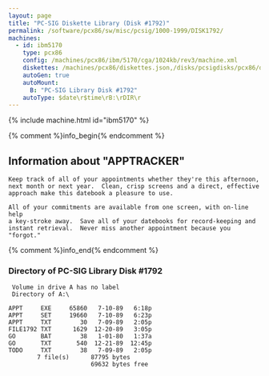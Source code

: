 ```yaml
---
layout: page
title: "PC-SIG Diskette Library (Disk #1792)"
permalink: /software/pcx86/sw/misc/pcsig/1000-1999/DISK1792/
machines:
  - id: ibm5170
    type: pcx86
    config: /machines/pcx86/ibm/5170/cga/1024kb/rev3/machine.xml
    diskettes: /machines/pcx86/diskettes.json,/disks/pcsigdisks/pcx86/diskettes.json
    autoGen: true
    autoMount:
      B: "PC-SIG Library Disk #1792"
    autoType: $date\r$time\rB:\rDIR\r
---
```


{% include machine.html id="ibm5170" %}

{% comment %}info_begin{% endcomment %}

## Information about "APPTRACKER"

    Keep track of all of your appointments whether they're this afternoon,
    next month or next year.  Clean, crisp screens and a direct, effective
    approach make this datebook a pleasure to use.
    
    All of your commitments are available from one screen, with on-line help
    a key-stroke away.  Save all of your datebooks for record-keeping and
    instant retrieval.  Never miss another appointment because you "forgot."
{% comment %}info_end{% endcomment %}


### Directory of PC-SIG Library Disk #1792

     Volume in drive A has no label
     Directory of A:\

    APPT     EXE     65860   7-10-89   6:18p
    APPT     SET     19660   7-10-89   6:23p
    APPT     TXT        30   7-09-89   2:05p
    FILE1792 TXT      1629  12-20-89   3:05p
    GO       BAT        38   1-01-80   1:37a
    GO       TXT       540  12-21-89  12:45p
    TODO     TXT        38   7-09-89   2:05p
            7 file(s)      87795 bytes
                           69632 bytes free
